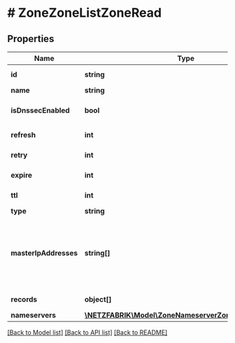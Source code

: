 # # ZoneZoneListZoneRead

## Properties

Name | Type | Description | Notes
------------ | ------------- | ------------- | -------------
**id** | **string** |  | [optional] [readonly]
**name** | **string** |  |
**isDnssecEnabled** | **bool** | necessary for api platform |
**refresh** | **int** |  | [default to 3600]
**retry** | **int** |  | [default to 600]
**expire** | **int** |  | [default to 604800]
**ttl** | **int** |  | [default to 3600]
**type** | **string** |  | [optional]
**masterIpAddresses** | **string[]** | IP addresses of master DNS servers. Required for slave zones. | [optional]
**records** | **object[]** |  | [optional] [readonly]
**nameservers** | [**\NETZFABRIK\Model\ZoneNameserverZoneListZoneRead[]**](ZoneNameserverZoneListZoneRead.md) |  | [optional]

[[Back to Model list]](../../README.md#models) [[Back to API list]](../../README.md#endpoints) [[Back to README]](../../README.md)
